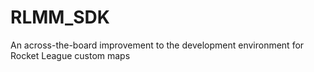 # RLMM_SDK
An across-the-board improvement to the development environment for Rocket League custom maps
